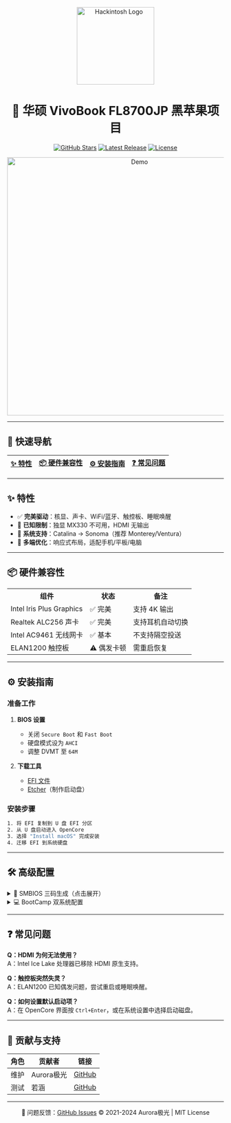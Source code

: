 <div align="center">
  <img src="https://github.com/bilijp153/ASUS-VivoBook-FL8700JP-icelake-1065G7-Hackintosh/blob/main/机型效果图/hackintosh2.png" width="180" alt="Hackintosh Logo">
  <h1>🍎 华硕 VivoBook FL8700JP 黑苹果项目</h1>
  
  [![GitHub Stars](https://img.shields.io/github/stars/bilijp153/ASUS-VivoBook-FL8700JP-icelake-1065G7-Hackintosh?color=ff69b4&style=for-the-badge)](https://github.com/bilijp153/ASUS-VivoBook-FL8700JP-icelake-1065G7-Hackintosh/stargazers)
  [![Latest Release](https://img.shields.io/github/v/release/bilijp153/ASUS-VivoBook-FL8700JP-icelake-1065G7-Hackintosh?style=for-the-badge&logo=apple)](https://github.com/bilijp153/ASUS-VivoBook-FL8700JP-icelake-1065G7-Hackintosh/releases)
  [![License](https://img.shields.io/github/license/bilijp153/ASUS-VivoBook-FL8700JP-icelake-1065G7-Hackintosh?style=for-the-badge)](https://github.com/bilijp153/ASUS-VivoBook-FL8700JP-icelake-1065G7-Hackintosh/blob/main/LICENSE)

  <img src="https://github.com/bilijp153/ASUS-VivoBook-FL8700JP-icelake-1065G7-Hackintosh/blob/main/机型效果图/简体1.png" width="600" alt="Demo">
</div>

---

## 📌 快速导航
| [✨ 特性](#-特性) | [📦 硬件兼容性](#-硬件兼容性) | [⚙️ 安装指南](#️-安装指南) | [❓ 常见问题](#-常见问题) |
|------------------|----------------------------|-------------------------|-------------------------|

---

## ✨ 特性
- ✅ **完美驱动**：核显、声卡、WiFi/蓝牙、触控板、睡眠唤醒  
- 🚫 **已知限制**：独显 MX330 不可用，HDMI 无输出  
- 🌟 **系统支持**：Catalina → Sonoma（推荐 Monterey/Ventura）  
- 📱 **多端优化**：响应式布局，适配手机/平板/电脑  

---

## 📦 硬件兼容性
<table>
  <tr>
    <th>组件</th>
    <th>状态</th>
    <th>备注</th>
  </tr>
  <tr>
    <td>Intel Iris Plus Graphics</td>
    <td>✅ 完美</td>
    <td>支持 4K 输出</td>
  </tr>
  <tr>
    <td>Realtek ALC256 声卡</td>
    <td>✅ 完美</td>
    <td>支持耳机自动切换</td>
  </tr>
  <tr>
    <td>Intel AC9461 无线网卡</td>
    <td>✅ 基本</td>
    <td>不支持隔空投送</td>
  </tr>
  <tr>
    <td>ELAN1200 触控板</td>
    <td>⚠️ 偶发卡顿</td>
    <td>需重启恢复</td>
  </tr>
</table>

---

## ⚙️ 安装指南
### 准备工作
1. **BIOS 设置**  
   - 关闭 `Secure Boot` 和 `Fast Boot`  
   - 硬盘模式设为 `AHCI`  
   - 调整 DVMT 至 `64M`

2. **下载工具**  
   - [EFI 文件](https://github.com/bilijp153/ASUS-VivoBook-FL8700JP-Hackintosh/releases)  
   - [Etcher](https://www.balena.io/etcher/)（制作启动盘）

### 安装步骤
```bash
1. 将 EFI 复制到 U 盘 EFI 分区
2. 从 U 盘启动进入 OpenCore
3. 选择 "Install macOS" 完成安装
4. 迁移 EFI 到系统硬盘
```

---

## 🛠️ 高级配置
<details>
<summary>📱 SMBIOS 三码生成（点击展开）</summary>

1. 使用 **OpenCore Configurator** 生成唯一三码  
2. 选择机型：`MacBook Pro 16,2` 或 `MacBook Air 9,1`  
3. 验证序列号状态需显示 **"无效"**  
4. 修改 `config.plist` 注入三码
</details>

<details>
<summary>💻 BootCamp 双系统配置</summary>

```bash
# 使用 brigadier 下载驱动
python brigadier -m <Mac机型ID>
# 将驱动文件复制到 Windows 系统盘
# 修改 SMBIOS 欺骗为 Mac 机型
# 安装完成后恢复原始配置
```
</details>

---

## ❓ 常见问题
**Q：HDMI 为何无法使用？**  
A：Intel Ice Lake 处理器已移除 HDMI 原生支持。

**Q：触控板突然失灵？**  
A：ELAN1200 已知偶发问题，尝试重启或睡眠唤醒。

**Q：如何设置默认启动项？**  
A：在 OpenCore 界面按 `Ctrl+Enter`，或在系统设置中选择启动磁盘。

---

## 🌟 贡献与支持
| 角色 | 贡献者 | 链接 |
|------|--------|------|
| 维护 | Aurora极光 | [GitHub](https://github.com/bilijp153) |
| 测试 | 若涵 | [GitHub](https://github.com/catlingyun) |

---

<div align="center">
  📮 问题反馈：<a href="https://github.com/bilijp153/ASUS-VivoBook-FL8700JP-icelake-1065G7-Hackintosh/issues">GitHub Issues</a>  
  © 2021-2024 Aurora极光 | MIT License
</div>

``` 
